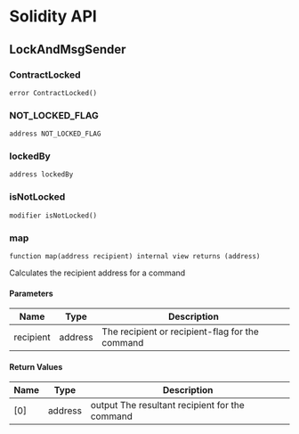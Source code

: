 # Solidity API

## LockAndMsgSender

### ContractLocked

```solidity
error ContractLocked()
```

### NOT_LOCKED_FLAG

```solidity
address NOT_LOCKED_FLAG
```

### lockedBy

```solidity
address lockedBy
```

### isNotLocked

```solidity
modifier isNotLocked()
```

### map

```solidity
function map(address recipient) internal view returns (address)
```

Calculates the recipient address for a command

#### Parameters

| Name | Type | Description |
| ---- | ---- | ----------- |
| recipient | address | The recipient or recipient-flag for the command |

#### Return Values

| Name | Type | Description |
| ---- | ---- | ----------- |
| [0] | address | output The resultant recipient for the command |

